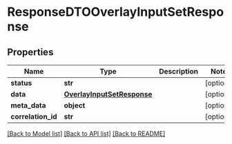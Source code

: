# ResponseDTOOverlayInputSetResponse

## Properties
Name | Type | Description | Notes
------------ | ------------- | ------------- | -------------
**status** | **str** |  | [optional] 
**data** | [**OverlayInputSetResponse**](OverlayInputSetResponse.md) |  | [optional] 
**meta_data** | **object** |  | [optional] 
**correlation_id** | **str** |  | [optional] 

[[Back to Model list]](../README.md#documentation-for-models) [[Back to API list]](../README.md#documentation-for-api-endpoints) [[Back to README]](../README.md)

